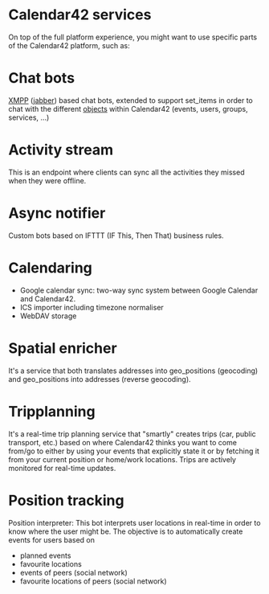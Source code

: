 Calendar42 services
===================

On top of the full platform experience, you might want to use specific parts of the Calendar42 platform, such as:

# Chat bots

[XMPP](http://xmpp.org/) ([jabber](https://www.ejabberd.im/)) based chat bots, extended to support set_items in order to chat with the different [objects](../rest-api/objects/) within Calendar42 (events, users, groups, services, ...)

# Activity stream
This is an endpoint where clients can sync all the activities they missed when they were offline.

# Async notifier
Custom bots based on IFTTT (IF This, Then That) business rules.

# Calendaring
* Google calendar sync: two-way sync system between Google Calendar and Calendar42.
* ICS importer including timezone normaliser
* WebDAV storage

# Spatial enricher
It's a service that both translates addresses into geo_positions (geocoding) and geo_positions into addresses (reverse geocoding).

# Tripplanning
It's a real-time trip planning service that "smartly" creates trips (car, public transport, etc.) based on where Calendar42 thinks you want to come from/go to either by using your events that explicitly state it or by fetching it from your current position or home/work locations. Trips are actively monitored for real-time updates.

# Position tracking
Position interpreter: This bot interprets user locations in real-time in order to know where the user might be. The objective is to automatically create events for users based on 
* planned events
* favourite locations
* events of peers (social network)
* favourite locations of peers (social network)